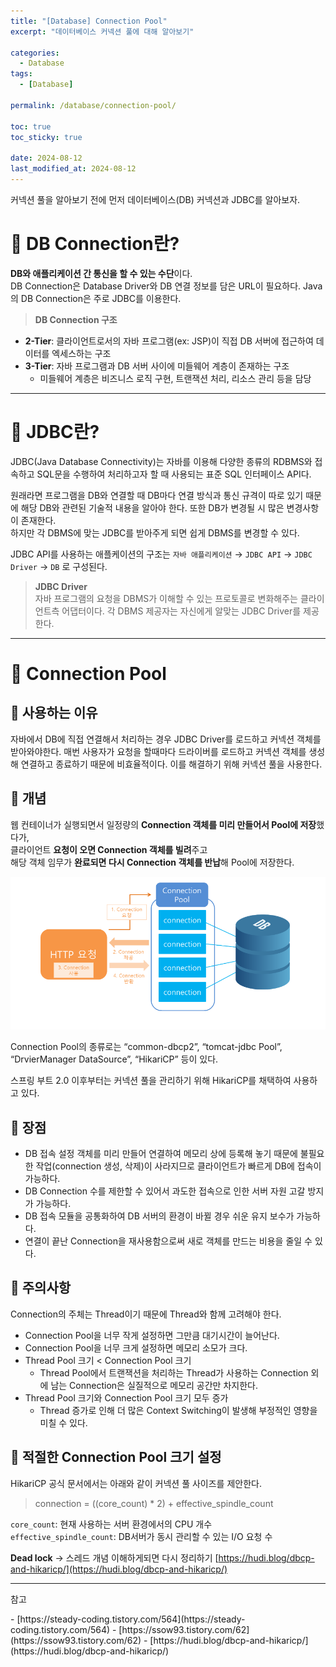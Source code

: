 ```yaml
---
title: "[Database] Connection Pool"
excerpt: "데이터베이스 커넥션 풀에 대해 알아보기"

categories:
  - Database
tags:
  - [Database]

permalink: /database/connection-pool/

toc: true
toc_sticky: true

date: 2024-08-12
last_modified_at: 2024-08-12
---
```

커넥션 풀을 알아보기 전에 먼저 데이터베이스(DB) 커넥션과 JDBC를 알아보자.  

# 🕍 DB Connection란?
**DB와 애플리케이션 간 통신을 할 수 있는 수단**이다.  
DB Connection은 Database Driver와 DB 연결 정보를 담은 URL이 필요하다. Java의 DB Connection은 주로 JDBC를 이용한다.

>**DB Connection 구조**  
- **2-Tier**: 클라이언트로서의 자바 프로그램(ex: JSP)이 직접 DB 서버에 접근하여 데이터를 엑세스하는 구조
- **3-Tier**: 자바 프로그램과 DB 서버 사이에 미들웨어 계층이 존재하는 구조
  - 미들웨어 계층은 비즈니스 로직 구현, 트랜잭션 처리, 리소스 관리 등을 담당

---

# 🌁 JDBC란?
JDBC(Java Database Connectivity)는 자바를 이용해 다양한 종류의 RDBMS와 접속하고 SQL문을 수행하여 처리하고자 할 때 사용되는 표준 SQL 인터페이스 API다.

원래라면 프로그램을 DB와 연결할 때 DB마다 연결 방식과 통신 규격이 따로 있기 때문에 해당 DB와 관련된 기술적 내용을 알아야 한다. 또한 DB가 변경될 시 많은 변경사항이 존재한다.  
하지만 각 DBMS에 맞는 JDBC를 받아주게 되면 쉽게 DBMS를 변경할 수 있다.

JDBC API를 사용하는 애플케이션의 구조는 `자바 애플리케이션` → `JDBC API` → `JDBC Driver` → `DB` 로 구성된다.

>**JDBC Driver**  
자바 프로그램의 요청을 DBMS가 이해할 수 있는 프로토콜로 변화해주는 클라이언트측 어댑터이다. 각 DBMS 제공자는 자신에게 알맞는 JDBC Driver를 제공한다.

---

# 🍑 Connection Pool
## 🐤 사용하는 이유
자바에서 DB에 직접 연결해서 처리하는 경우 JDBC Driver를 로드하고 커넥션 객체를 받아와야한다. 매번 사용자가 요청을 할때마다 드라이버를 로드하고 커넥션 객체를 생성해 연결하고 종료하기 때문에 비효율적이다. 이를 해결하기 위해 커넥션 풀을 사용한다.

## 🏮 개념
웹 컨테이너가 실행되면서 일정량의 **Connection 객체를 미리 만들어서 Pool에 저장**했다가,    
클라이언트 **요청이 오면 Connection 객체를 빌려**주고  
해당 객체 임무가 **완료되면 다시 Connection 객체를 반납**해 Pool에 저장한다.

![connection-pool](/assets/images/posts_img/database/database-connection-pool/connection-pool.png)

Connection Pool의 종류로는 “common-dbcp2”, “tomcat-jdbc Pool”, “DrvierManager DataSource”, “HikariCP” 등이 있다.

스프링 부트 2.0 이후부터는 커넥션 풀을 관리하기 위해 HikariCP를 채택하여 사용하고 있다.

## 🌈 장점
- DB 접속 설정 객체를 미리 만들어 연결하여 메모리 상에 등록해 놓기 때문에 불필요한 작업(connection 생성, 삭제)이 사라지므로 클라이언트가 빠르게 DB에 접속이 가능하다.
- DB Connection 수를 제한할 수 있어서 과도한 접속으로 인한 서버 자원 고갈 방지가 가능하다.
- DB 접속 모듈을 공통화하여 DB 서버의 환경이 바뀔 경우 쉬운 유지 보수가 가능하다.
- 연결이 끝난 Connection을 재사용함으로써 새로 객체를 만드는 비용을 줄일 수 있다.

## 🌵 주의사항
Connection의 주체는 Thread이기 때문에 Thread와 함께 고려해야 한다.
- Connection Pool을 너무 작게 설정하면 그만큼 대기시간이 늘어난다.
- Connection Pool을 너무 크게 설정하면 메모리 소모가 크다.
- Thread Pool 크기 < Connection Pool 크기
  - Thread Pool에서 트랜잭션을 처리하는 Thread가 사용하는 Connection 외에 남는 Connection은 실질적으로 메모리 공간만 차지한다.
- Thread Pool 크기와 Connection Pool 크기 모두 증가
  - Thread 증가로 인해 더 많은 Context Switching이 발생해 부정적인 영향을 미칠 수 있다.

## 🌺 적절한 Connection Pool 크기 설정
HikariCP 공식 문서에서는 아래와 같이 커넥션 풀 사이즈를 제안한다.
> connection = ((core_count) * 2) + effective_spindle_count  

`core_count`: 현재 사용하는 서버 환경에서의 CPU 개수  
`effective_spindle_count`: DB서버가 동시 관리할 수 있는 I/O 요청 수

**Dead lock**
-> 스레드 개념 이해하게되면 다시 정리하기 [https://hudi.blog/dbcp-and-hikaricp/](https://hudi.blog/dbcp-and-hikaricp/)


---

<p class="ref">참고</p>
- [https://steady-coding.tistory.com/564](https://steady-coding.tistory.com/564)
- [https://ssow93.tistory.com/62](https://ssow93.tistory.com/62)
- [https://hudi.blog/dbcp-and-hikaricp/](https://hudi.blog/dbcp-and-hikaricp/)

